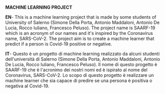 **MACHINE LEARNING PROJECT**

**EN**- This is a machine learning project that is made by some students of University of Salerno (Simone Della Porta, Antonio Maddaloni, Antonio De Lucia, Rocco Iuliano, Francesco Peluso). The project name is SAARF-19 which is an acronym of our names and it's inspired by the Coronavirus name, SARS-CoV-2. The project aim is to create a machine learner that predict if a person is Covid-19 positive or negative.

**IT**- Questo è un progetto di machine learning realizzato da alcuni studenti dell'università di Salerno (Simone Della Porta, Antonio Maddaloni, Antonio De Lucia, Rocco Iuliano, Francesco Peluso). Il nome di questo progetto è SAARF-19 che è l'acronimo dei nostri nomi ed è ispirato al nome del Coronavirus, SARS-CoV-2. Lo scopo di questo progetto è realizzare un machine learner che sia capace di predire se una persona è positiva o negativa al Covid-19.
